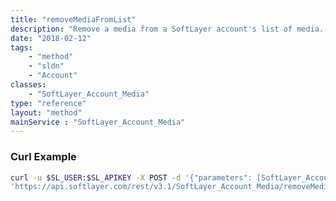 ```yaml
---
title: "removeMediaFromList"
description: "Remove a media from a SoftLayer account's list of media. The media record is not deleted. "
date: "2018-02-12"
tags:
    - "method"
    - "sldn"
    - "Account"
classes:
    - "SoftLayer_Account_Media"
type: "reference"
layout: "method"
mainService : "SoftLayer_Account_Media"
---
```


### Curl Example
```bash
curl -u $SL_USER:$SL_APIKEY -X POST -d '{"parameters": [SoftLayer_Account_Media]}' \
'https://api.softlayer.com/rest/v3.1/SoftLayer_Account_Media/removeMediaFromList'
```
